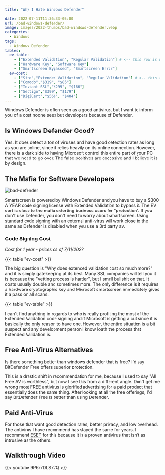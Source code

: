 ```yaml
---
title: "Why I Hate Windows Defender"

date: 2022-07-11T11:36:33-05:00
url: /bad-windows-defender/
image: images/2022-thumbs/bad-windows-defender.webp
categories:
  - Windows
tags:
  - Windows Defender
tables:
  ev-table:
    - ["Extended Validation", "Regular Validation"] # <-- this row is used as the column headers
    - ["Hardware Key", "Software Key"]
    - ["Smartscreen Bypassed", "Smartscreen Error"]
  ev-cost:
    - ["Site","Extended Validation", "Regular Validation"] # <-- this row is used as the column headers
    - ["Comodo","$319", "$85"]
    - ["Instant SSL","$299", "$166"] 
    - ["Sectigo","$399", "$179"] 
    - ["DigiCert","$566", "$404"] 
---
```

Windows Defender is often seen as a good antivirus, but I want to inform you of a cost noone sees but developers because of Defender.
<!--more-->
## Is Windows Defender Good?
Yes. It does detect a ton of viruses and have good detection rates as long as you are online, since it relies heavily on its online connection. However, there is a dark side to having Microsoft control this entire part of your PC that we need to go over. The false positives are excessive and I believe it is by design. 

## The Mafia for Software Developers

![bad-defender](/images/2022-thumbs/bad-windows-defender.webp)

Smartscreen is powered by Windows Defender and you have to buy a $300 A YEAR code signing license with Extended Validation to bypass it. The EV cert is close to the mafia extorting business users for "protection". If you don't use Defender, you don't need to worry about smartscreen. Using standard code signing with an external anti-virus will work close to the same as Defender is disabled when you use a 3rd party av. 

### Code Signing Cost

_Cost for 1 year - prices as of 7/11/2022_

{{< table "ev-cost" >}}


The big question is "Why does extended validation cost so much more?" and it is simply gatekeeping at its best. Many SSL companies will tell you it is because the "vetting process is harder", but I smell bullshit on that. It costs usually double and sometimes more. The only difference is it requires a hardware cryptographic key and Microsoft smartscreen immediately gives it a pass on all scans. 

{{< table "ev-table" >}}

I can't find anything in regards to who is really profiting the most of the Extended Validation code signing and if Microsoft is getting a cut since it is basically the only reason to have one. However, the entire situation is a bit suspect and any development person I know loath the process that Extended Validation is. 

## Free Anti-Virus Alternatives
Is there something better than windows defender that is free? I'd say [BitDefender Free](https://www.bitdefender.com/solutions/free.html) offers superior protection.

This is a drastic shift in recommendation for me, because I used to say "All Free AV is worthless", but now I see this from a different angle. Don't get me wrong most FREE antivirus is glorified advertising for a paid product that essentially does the same thing. After looking at all the free offerings, I'd say BitDefender Free is better than using Defender. 

## Paid Anti-Virus
For those that want good detection rates, better privacy, and low overhead. The antivirus I have recommend has stayed the same for years. I recommend [ESET](https://christitus.com/antivirus) for this because it is a proven antivirus that isn't as intrusive as the others. 

## Walkthrough Video

{{< youtube 9P6r7DLS77Q >}}


